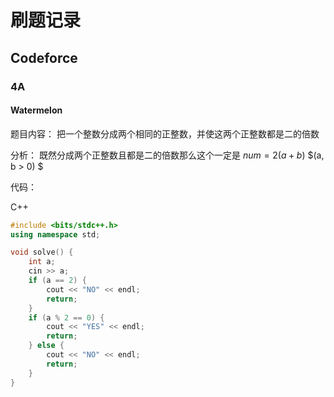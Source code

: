 # 刷题记录

##  Codeforce

### 4A

#### Watermelon

题目内容： 把一个整数分成两个相同的正整数，并使这两个正整数都是二的倍数

分析： 既然分成两个正整数且都是二的倍数那么这个一定是 $num = 2(a+b)$       $(a, b > 0) $

代码：

C++

```c++
#include <bits/stdc++.h>
using namespace std;

void solve() {
    int a;
    cin >> a;
    if (a == 2) {
        cout << "NO" << endl;
        return;
    }
    if (a % 2 == 0) {
        cout << "YES" << endl;
        return;
    } else {
        cout << "NO" << endl;
        return;
    }
}
